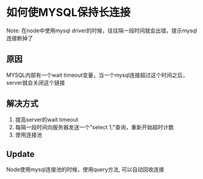 # 如何使MYSQL保持长连接

Note: 在node中使用mysql driver的时候，往往隔一段时间就会出错，提示mysql连接断掉了

## 原因

MYSQL内部有一个wait timeout变量，当一个mysql连接超过这个时间之后，server就会关闭这个链接

## 解决方式

1. 提高server的wait timeout
1. 每隔一段时间向服务器发送一个"select 1;"查询，重新开始超时计数
1. 使用连接池

## Update

Node使用mysql连接池的时候，使用query方法, 可以自动回收连接